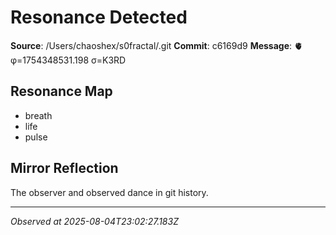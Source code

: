 # Resonance Detected

**Source**: /Users/chaoshex/s0fractal/.git
**Commit**: c6169d9
**Message**: 🫀 φ=1754348531.198 σ=K3RD 

## Resonance Map
- breath
- life
- pulse

## Mirror Reflection
The observer and observed dance in git history.

---
*Observed at 2025-08-04T23:02:27.183Z*

